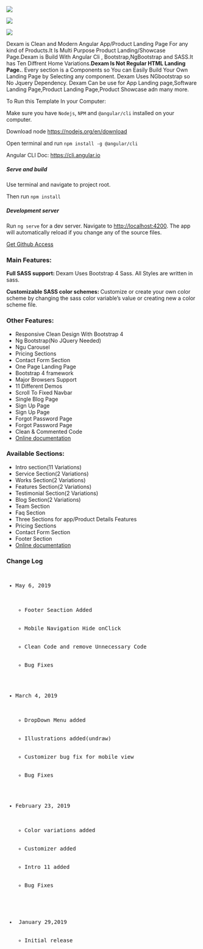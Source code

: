 <p><img src="https://ui-lib.com/wp-content/uploads/2019/02/dexam_50__off.jpg" /></p>
<p><img src="https://ui-lib.com/wp-content/uploads/2019/01/dexam_Not_Html.png" /></p>
<p><img src="https://ui-lib.com/wp-content/uploads/2019/03/dexam-features-banner.jpg" /></p>


<p>Dexam is Clean and Modern Angular App/Product Landing Page For any kind of Products.It Is Multi Purpose Product Landing/Showcase Page.Dexam is Build With Angular Cli , Bootstrap,NgBootstrap and SASS.It has Ten Diffrent Home Variations.<strong>Dexam Is Not Regular HTML Landing Page.</strong>.
    Every section is a Components so You can Easily Build Your Own Landing Page by Selecting any component. Dexam Uses NGbootstrap so No Jquery Dependency. Dexam Can be use for App Landing page,Software Landing Page,Product Landing Page,Product Showcase
    adn many more.
</p>

<p>To Run this Template In your Computer:</p>
<p>Make sure you have <code>Nodejs</code>, <code>NPM</code> and <code>@angular/cli</code> installed on your computer.</p>
<p>Download node <a href="https://nodejs.org/en/download/" target="_blank">https://nodejs.org/en/download</a></p>
<p>Open terminal and run <code>npm install -g @angular/cli</code></p>
<p>Angular CLI Doc: <a href="https://cli.angular.io/" target="_blank">https://cli.angular.io</a></p>
<h5>Serve and build</h5>
<p>Use terminal and navigate to project root.</p>
<p>Then run <code>npm install</code></p>

<h5>Development server</h5>
<p>Run <code>ng serve</code> for a dev server. Navigate to <a href="http://localhost:4200" target="_blank">http://localhost:4200</a>. The app will automatically reload if you change any of the source files.</p>

<a href="https://ui-lib.com/github-access/">Get Github Access</a>

<p></p>
<h3>Main Features:</h3>

<p><strong>Full SASS support: </strong>Dexam Uses Bootstrap 4 Sass. All Styles are written in sass.</p>


<p><strong>Customizable SASS color schemes: </strong> Customize or create your own color scheme by changing the sass color variable&#8217;s value or creating new a color scheme file.</p>


<h3>Other Features:</h3>

<ul>
    <li>Responsive Clean Design With Bootstrap 4</li>
    <li>Ng Bootstrap(No JQuery Needed)</li>
    <li>Ngu Carousel</li>
    <li>Pricing Sections</li>
    <li>Contact Form Section</li>
    <li>One Page Landing Page</li>
    <li>Bootstrap 4 framework</li>
    <li>Major Browsers Support</li>
    <li>11 Different Demos</li>
    <li>Scroll To Fixed Navbar</li>
    <li>Single Blog Page</li>
    <li>Sign Up Page</li>
    <li>Sign Up Page</li>
    <li>Forgot Password Page</li>
    <li>Forgot Password Page</li>
    <li>Clean &#38; Commented Code</li>
    <li><a href="http://demos.ui-lib.com/dexam-doc/">Online documentation</a></li>
</ul>

<h3>Available Sections:</h3>

<ul>
    <li>Intro section(11 Variations)</li>
    <li>Service Section(2 Variations)</li>
    <li>Works Section(2 Variations)</li>
    <li>Features Section(2 Variations)</li>
    <li>Testimonial Section(2 Variations)</li>
    <li>Blog Section(2 Variations)</li>
    <li>Team Section</li>
    <li>Faq Section</li>
    <li>Three Sections for app/Product Details Features</li>
    <li>Pricing Sections</li>
    <li>Contact Form Section</li>
    <li>Footer Section</li>
    <li><a href="http://demos.ui-lib.com/dexam-doc/">Online documentation</a></li>
</ul>

<h3>Change Log</h3>
<pre>
<ul>
<li>May 6, 2019
    <ul>
        <li>Footer Seaction Added</li>
        <li>Mobile Navigation Hide onClick</li>
        <li>Clean Code and remove Unnecessary Code</li>
        <li>Bug Fixes</li>
    </ul>
</li>
<li>March 4, 2019
    <ul>
        <li>DropDown Menu added</li>
        <li>Illustrations added(undraw)</li>
        <li>Customizer bug fix for mobile view</li>
        <li>Bug Fixes</li>
    </ul>
</li>
<li>February 23, 2019 
     <ul>
         <li>Color variations added</li>
         <li>Customizer added</li>
         <li>Intro 11 added</li>
         <li>Bug Fixes</li>
     </ul>
</li>

<li> January 29,2019 
    <ul>
<li>Initial release</li>
    </ul>

</li>
</ul>

</pre>
